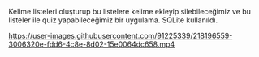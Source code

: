 Kelime listeleri oluşturup bu listelere kelime ekleyip silebileceğimiz ve bu listeler ile quiz yapabileceğimiz bir uygulama. SQLite kullanıldı.

https://user-images.githubusercontent.com/91225339/218196559-3006320e-fdd6-4c8e-8d02-15e0064dc658.mp4
